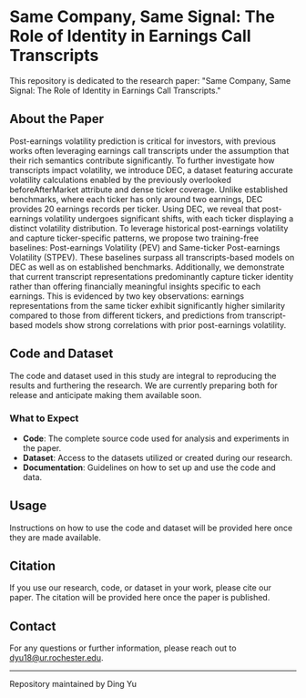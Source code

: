 # Same Company, Same Signal: The Role of Identity in Earnings Call Transcripts

This repository is dedicated to the research paper: "Same Company, Same Signal: The Role of Identity in Earnings Call Transcripts." 

## About the Paper
Post-earnings volatility prediction is critical for investors, with previous works often leveraging earnings call transcripts under the assumption that their rich semantics contribute significantly. To further investigate how transcripts impact volatility, we introduce DEC, a dataset featuring accurate volatility calculations enabled by the previously overlooked beforeAfterMarket attribute and dense ticker coverage. Unlike established benchmarks, where each ticker has only around two earnings, DEC provides 20 earnings records per ticker. Using DEC, we reveal that post-earnings volatility undergoes significant shifts, with each ticker displaying a distinct volatility distribution. To leverage historical post-earnings volatility and capture ticker-specific patterns, we propose two training-free baselines: Post-earnings Volatility (PEV) and Same-ticker Post-earnings Volatility (STPEV). These baselines surpass all transcripts-based models on DEC as well as on established benchmarks. Additionally, we demonstrate that current transcript representations predominantly capture ticker identity rather than offering financially meaningful insights specific to each earnings. This is evidenced by two key observations: earnings representations from the same ticker exhibit significantly higher similarity compared to those from different tickers, and predictions from transcript-based models show strong correlations with prior post-earnings volatility.

## Code and Dataset

The code and dataset used in this study are integral to reproducing the results and furthering the research. We are currently preparing both for release and anticipate making them available soon.

### What to Expect

- **Code**: The complete source code used for analysis and experiments in the paper.
- **Dataset**: Access to the datasets utilized or created during our research.
- **Documentation**: Guidelines on how to set up and use the code and data.

## Usage

Instructions on how to use the code and dataset will be provided here once they are made available.

## Citation

If you use our research, code, or dataset in your work, please cite our paper. The citation will be provided here once the paper is published.

## Contact

For any questions or further information, please reach out to dyu18@ur.rochester.edu.

---
Repository maintained by Ding Yu
